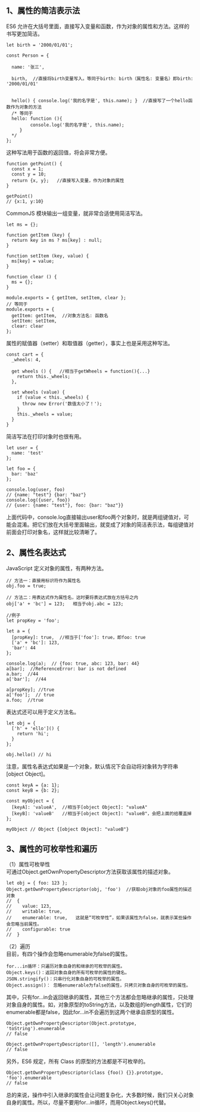## 1、属性的简洁表示法
ES6 允许在大括号里面，直接写入变量和函数，作为对象的属性和方法。这样的书写更加简洁。

    let birth = '2000/01/01';

    const Person = {

      name: '张三',

      birth,  //直接将birth变量写入。等同于birth: birth（属性名: 变量名）即birth: '2000/01/01'


      hello() { console.log('我的名字是', this.name); }  //直接写了一个hello函数作为对象的方法
      /* 等同于
      hello: function (){
             console.log('我的名字是', this.name); 
         }
      */
    };
这种写法用于函数的返回值，将会非常方便。

    function getPoint() {
      const x = 1;
      const y = 10;
      return {x, y};   //直接写入变量，作为对象的属性
    }

    getPoint()
    // {x:1, y:10}
CommonJS 模块输出一组变量，就非常合适使用简洁写法。

    let ms = {};

    function getItem (key) {
      return key in ms ? ms[key] : null;
    }

    function setItem (key, value) {
      ms[key] = value;
    }

    function clear () {
      ms = {};
    }

    module.exports = { getItem, setItem, clear };  
    // 等同于
    module.exports = {
      getItem: getItem,  //对象方法名: 函数名
      setItem: setItem,
      clear: clear
    };
属性的赋值器（setter）和取值器（getter），事实上也是采用这种写法。

    const cart = {
      _wheels: 4,

      get wheels () {   //相当于getWheels = function(){...}
        return this._wheels;
      },

      set wheels (value) {
        if (value < this._wheels) {
          throw new Error('数值太小了！');
        }
        this._wheels = value;
      }
    }
简洁写法在打印对象时也很有用。

    let user = {
      name: 'test'
    };

    let foo = {
      bar: 'baz'
    };

    console.log(user, foo)
    // {name: "test"} {bar: "baz"}
    console.log({user, foo})
    // {user: {name: "test"}, foo: {bar: "baz"}}
上面代码中，console.log直接输出user和foo两个对象时，就是两组键值对，可能会混淆。把它们放在大括号里面输出，就变成了对象的简洁表示法，每组键值对前面会打印对象名，这样就比较清晰了。
## 2、属性名表达式
JavaScript 定义对象的属性，有两种方法。

    // 方法一：直接用标识符作为属性名
    obj.foo = true;

    // 方法二：用表达式作为属性名，这时要将表达式放在方括号之内
    obj['a' + 'bc'] = 123;   相当于obj.abc = 123;
    
    //例子
    let propKey = 'foo';

    let a = {
      [propKey]: true,  //相当于['foo']: true，即foo: true
      ['a' + 'bc']: 123,  
      'bar': 44
    };

    console.log(a);  // {foo: true, abc: 123, bar: 44}
    a[bar];  //ReferenceError: bar is not defined
    a.bar;  //44
    a['bar'];  //44

    a[propKey]; //true
    a['foo'];  // true
    a.foo;  //true
表达式还可以用于定义方法名。

    let obj = {
      ['h' + 'ello']() {
        return 'hi';
      }
    };

    obj.hello() // hi
注意，属性名表达式如果是一个对象，默认情况下会自动将对象转为字符串[object Object]。

    const keyA = {a: 1};
    const keyB = {b: 2};

    const myObject = {
      [keyA]: 'valueA',  //相当于[object Object]: "valueA"
      [keyB]: 'valueB'   //相当于[object Object]: "valueB"，会把上面的给覆盖掉
    };

    myObject // Object {[object Object]: "valueB"}
## 3、属性的可枚举性和遍历
（1）属性可枚举性 <br>
可通过Object.getOwnPropertyDescriptor方法获取该属性的描述对象。

    let obj = { foo: 123 };
    Object.getOwnPropertyDescriptor(obj, 'foo')  //获取obj对象的foo属性的描述对象
    //  {
    //    value: 123,
    //    writable: true,
    //    enumerable: true,   这就是“可枚举性”，如果该属性为false，就表示某些操作会忽略当前属性。
    //    configurable: true
    //  }
（2）遍历<br>
目前，有四个操作会忽略enumerable为false的属性。<br>

    for...in循环：只遍历对象自身的和继承的可枚举的属性。
    Object.keys()：返回对象自身的所有可枚举的属性的键名。
    JSON.stringify()：只串行化对象自身的可枚举的属性。
    Object.assign()： 忽略enumerable为false的属性，只拷贝对象自身的可枚举的属性。
其中，只有for...in会返回继承的属性，其他三个方法都会忽略继承的属性，只处理对象自身的属性。如，对象原型的toString方法，以及数组的length属性，它们的enumerable都是false，因此for...in不会遍历到这两个继承自原型的属性。

    Object.getOwnPropertyDescriptor(Object.prototype, 'toString').enumerable
    // false

    Object.getOwnPropertyDescriptor([], 'length').enumerable
    // false

另外，ES6 规定，所有 Class 的原型的方法都是不可枚举的。

    Object.getOwnPropertyDescriptor(class {foo() {}}.prototype, 'foo').enumerable
    // false
总的来说，操作中引入继承的属性会让问题复杂化，大多数时候，我们只关心对象自身的属性。所以，尽量不要用for...in循环，而用Object.keys()代替。
